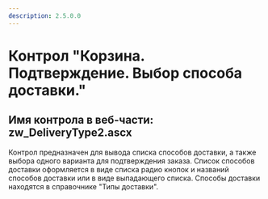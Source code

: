 ```yaml
---
description: 2.5.0.0
---
```


# Контрол "Корзина. Подтверждение. Выбор способа доставки."

## Имя контрола в веб-части: zw\_DeliveryType2.ascx

Контрол предназначен для вывода списка способов доставки, а также выбора одного варианта для подтверждения заказа. Список способов доставки оформляется в виде списка радио кнопок и названий способов доставки или в виде выпадающего списка. Способы доставки находятся в справочнике "Типы доставки".

